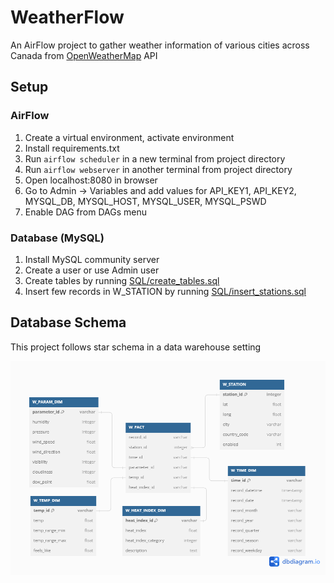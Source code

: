 # WeatherFlow

An AirFlow project to gather weather information of various cities across Canada from [OpenWeatherMap](https://openweathermap.org/api) API

## Setup

### AirFlow
1. Create a virtual environment, activate environment
2. Install requirements.txt
3. Run `airflow scheduler` in a new terminal from project directory
4. Run `airflow webserver` in another terminal from project directory
5. Open localhost:8080 in browser
6. Go to Admin -> Variables and add values for API_KEY1, API_KEY2, MYSQL_DB, MYSQL_HOST, MYSQL_USER, MYSQL_PSWD
7. Enable DAG from DAGs menu

### Database (MySQL)

1. Install MySQL community server
2. Create a user or use Admin user
3. Create tables by running [SQL/create_tables.sql](./SQL/create_tables.sql)
4. Insert few records in W_STATION by running [SQL/insert_stations.sql](./SQL/insert_stations.sql)

## Database Schema

This project follows star schema in a data warehouse setting

![Database Schema](./SQL/db_schema.png)
